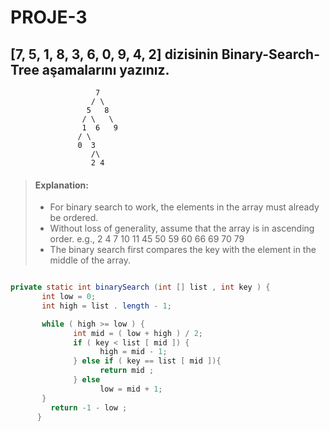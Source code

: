 # PROJE-3

## [7, 5, 1, 8, 3, 6, 0, 9, 4, 2] dizisinin Binary-Search-Tree aşamalarını yazınız.

                       7
                      / \
                     5   8
                    / \   \
                    1  6   9
                   / \
                   0  3
                      /\
                      2 4

> #### Explanation:
> - For binary search to work, the elements in the array must already be
> ordered.
> - Without loss of generality, assume that the array is in ascending order.
> e.g., 2 4 7 10 11 45 50 59 60 66 69 70 79
> - The binary search first compares the key with the element in the
> middle of the array.


```java

private static int binarySearch (int [] list , int key ) {
       int low = 0;
       int high = list . length - 1;

       while ( high >= low ) {
              int mid = ( low + high ) / 2;
              if ( key < list [ mid ]) {
                    high = mid - 1;
              } else if ( key == list [ mid ]){
                    return mid ;
              } else
                    low = mid + 1;
       }
         return -1 - low ;
      }

```
